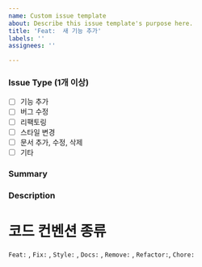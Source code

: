 ```yaml
---
name: Custom issue template
about: Describe this issue template's purpose here.
title: 'Feat:  새 기능 추가'
labels: ''
assignees: ''

---
```


### Issue Type (1개 이상)
- [ ] 기능 추가
- [ ] 버그 수정
- [ ] 리팩토링
- [ ] 스타일 변경
- [ ] 문서 추가, 수정, 삭제
- [ ] 기타

### Summary

### Description

# 코드 컨벤션 종류
`Feat:` , `Fix:` , `Style:` , `Docs:` , `Remove:` , `Refactor:`, `Chore:`
